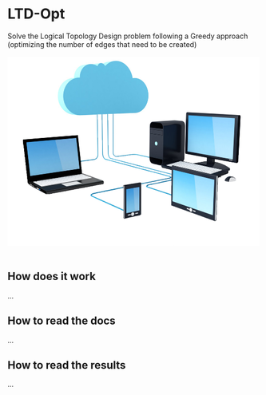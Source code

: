 # LTD-Opt
Solve the Logical Topology Design problem following a Greedy approach (optimizing the number of edges that need to be created)
<br><br><img src="images/logo.jpg"><br><br>

## How does it work
...

## How to read the docs
...

## How to read the results
...
